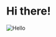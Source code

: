 # Hi there!

![Hello](https://user-images.githubusercontent.com/116748219/200139495-534f2f50-62a7-4656-ad21-a7b64193974d.gif)





